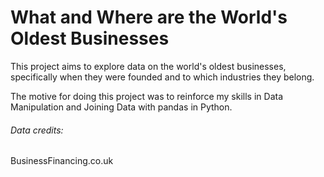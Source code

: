 # **What and Where are the World's Oldest Businesses**

This project aims to explore data on the world's oldest businesses, specifically when they were founded and to which industries they belong.

The motive for doing this project was to reinforce my skills in Data Manipulation and Joining Data with pandas in Python.

###### Data credits:
BusinessFinancing.co.uk
